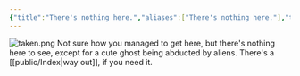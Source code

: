 ```yaml
---
{"title":"There's nothing here.","aliases":["There's nothing here."],"tags":["dgstandalone"],"type":"other","dg-home":false,"dg-pinned":false,"dg-home-link":false,"dg-publish":true,"created-date":"2025-05-08T08:54:14","updated-date":"2025-05-12T15:37:52","linter-yaml-title-alias":"There's nothing here.","eleventyExcludeFromCollections":true,"dg-content-classes":"centered","dg-path":"404.md","permalink":"/404/","contentClasses":"centered","dgPassFrontmatter":true}
---
```


![taken.png](/img/user/attachments/taken.png)
Not sure how you managed to get here, but there's nothing here to see, except for a cute ghost being abducted by aliens. There's a [[public/Index\|way out]], if you need it.
